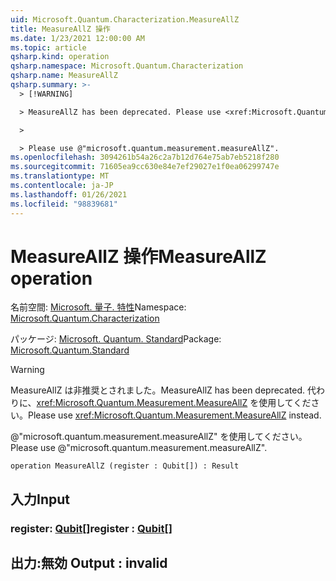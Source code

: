 ```yaml
---
uid: Microsoft.Quantum.Characterization.MeasureAllZ
title: MeasureAllZ 操作
ms.date: 1/23/2021 12:00:00 AM
ms.topic: article
qsharp.kind: operation
qsharp.namespace: Microsoft.Quantum.Characterization
qsharp.name: MeasureAllZ
qsharp.summary: >-
  > [!WARNING]

  > MeasureAllZ has been deprecated. Please use <xref:Microsoft.Quantum.Measurement.MeasureAllZ> instead.

  >

  > Please use @"microsoft.quantum.measurement.measureAllZ".
ms.openlocfilehash: 3094261b54a26c2a7b12d764e75ab7eb5218f280
ms.sourcegitcommit: 71605ea9cc630e84e7ef29027e1f0ea06299747e
ms.translationtype: MT
ms.contentlocale: ja-JP
ms.lasthandoff: 01/26/2021
ms.locfileid: "98839681"
---
```

# <a name="measureallz-operation"></a><span data-ttu-id="c6695-102">MeasureAllZ 操作</span><span class="sxs-lookup"><span data-stu-id="c6695-102">MeasureAllZ operation</span></span>

<span data-ttu-id="c6695-103">名前空間: [Microsoft. 量子. 特性](xref:Microsoft.Quantum.Characterization)</span><span class="sxs-lookup"><span data-stu-id="c6695-103">Namespace: [Microsoft.Quantum.Characterization](xref:Microsoft.Quantum.Characterization)</span></span>

<span data-ttu-id="c6695-104">パッケージ: [Microsoft. Quantum. Standard](https://nuget.org/packages/Microsoft.Quantum.Standard)</span><span class="sxs-lookup"><span data-stu-id="c6695-104">Package: [Microsoft.Quantum.Standard](https://nuget.org/packages/Microsoft.Quantum.Standard)</span></span>


> [!WARNING]
> <span data-ttu-id="c6695-105">MeasureAllZ は非推奨とされました。</span><span class="sxs-lookup"><span data-stu-id="c6695-105">MeasureAllZ has been deprecated.</span></span> <span data-ttu-id="c6695-106">代わりに、<xref:Microsoft.Quantum.Measurement.MeasureAllZ> を使用してください。</span><span class="sxs-lookup"><span data-stu-id="c6695-106">Please use <xref:Microsoft.Quantum.Measurement.MeasureAllZ> instead.</span></span>
>
> <span data-ttu-id="c6695-107">@"microsoft.quantum.measurement.measureAllZ" を使用してください。</span><span class="sxs-lookup"><span data-stu-id="c6695-107">Please use @"microsoft.quantum.measurement.measureAllZ".</span></span>



```qsharp
operation MeasureAllZ (register : Qubit[]) : Result
```


## <a name="input"></a><span data-ttu-id="c6695-108">入力</span><span class="sxs-lookup"><span data-stu-id="c6695-108">Input</span></span>

### <a name="register--qubit"></a><span data-ttu-id="c6695-109">register: [Qubit](xref:microsoft.quantum.lang-ref.qubit)[]</span><span class="sxs-lookup"><span data-stu-id="c6695-109">register : [Qubit](xref:microsoft.quantum.lang-ref.qubit)[]</span></span>





## <a name="output--__invalidresult__"></a><span data-ttu-id="c6695-110">出力:__無効 <Result>__</span><span class="sxs-lookup"><span data-stu-id="c6695-110">Output : __invalid<Result>__</span></span>

